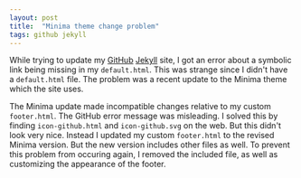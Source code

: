 ```yaml
---
layout: post
title:  "Minima theme change problem"
tags: github jekyll
---
```


While trying to update my [GitHub] [Jekyll] site, I got an error about
a symbolic link being missing in my `default.html`.
This was strange since I didn't have a `default.html` file.
The problem was a recent update to the Minima theme which the site uses.

The Minima update made incompatible changes relative to my custom `footer.html`.
The GitHub error message was misleading.
I solved this by finding `icon-github.html` and `icon-github.svg` on the web.
But this didn't look very nice.
Instead I updated my custom `footer.html` to the revised Minima version.
But the new version includes other files as well.
To prevent this problem from occuring again, I removed the included file,
as well as customizing the appearance of the footer.

[GitHub]: http://github.com
[Jekyll]: http://jekyllrb.com
